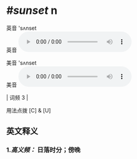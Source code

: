 # ***\#sunset*** n
英音 'sʌnset  
英音
<audio src="./media/sunset-B.aac" controls="controls"></audio>

美音 'sʌnset  
美音
<audio src="./media/sunset.aac" controls="controls"></audio>



| 词频 3 |  

用法点拨  [C] & [U]

英文释义
---
### 1.*高义频：* **日落时分；傍晚**  


